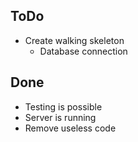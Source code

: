 ToDo
-
- Create walking skeleton
  - Database connection
  
Done
- 
- Testing is possible
- Server is running
- Remove useless code 
